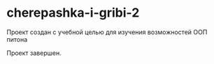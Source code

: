 # cherepashka-i-gribi-2

Проект создан с учебной целью для изучения возможностей ООП питона

Проект завершен.
